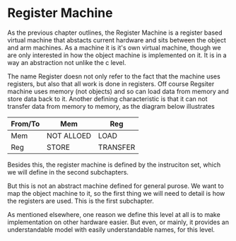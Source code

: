 # Register Machine

As the previous chapter outlines, the Register Machine is a register based virtual machine that abstacts current hardware and sits between the object and arm machines. As a machine it is it's own virtual machine, though we are only interested in how the object machine is implemented on it. It is in a way an abstraction not unlike the c level.

The name Register doesn not only refer to the fact that the machine uses registers, but also that all work is done in registers. Off course Regsiter machine uses memory (not objects) and so can load data from memory and store data back to it. Another defining characteristic is that it can not transfer data from memory to memory, as the diagram below illustrates

|  From/To| Mem | Reg |
| -- | -- | -- |
| Mem | NOT ALLOED | LOAD |
| Reg | STORE | TRANSFER |

Besides this, the register machine is defined by the instruciton set, which we will define in the second subchapters.

But this is not an abstract machine defined for general purose. We want to map the object machine to it, so the first thing we will need to detail is how the registers are used. This is the first subchapter.

As mentioned elsewhere, one reason we define this level at all is to make implementation on other hardware easier. But even, or mainly, it provides an understandable model with easily understandable names, for this level.
